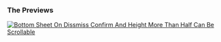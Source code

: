 
### The Previews
[![Bottom Sheet On Dissmiss Confirm And Height More Than Half Can Be Scrollable](https://img.youtube.com/vi/td3NJKPcZw8/0.jpg)](https://www.youtube.com/watch?v=td3NJKPcZw8)
